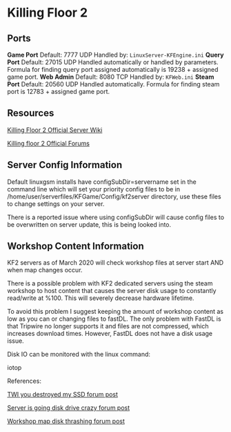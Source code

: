 # Killing Floor 2

## Ports

**Game Port** Default: 7777 UDP Handled by: `LinuxServer-KFEngine.ini` **Query Port** Default: 27015 UDP Handled automatically or handled by parameters. Formula for finding query port assigned automatically is 19238 + assigned game port. **Web Admin** Default: 8080 TCP Handled by: `KFWeb.ini` **Steam Port** Default: 20560 UDP Handled automatically. Formula for finding steam port is 12783 + assigned game port.

## Resources

[Killing Floor 2 Official Server Wiki](https://wiki.tripwireinteractive.com/index.php?title=Dedicated_Server_%28Killing_Floor_2%29)

[Killing floor 2 Official Forums](https://forums.tripwireinteractive.com/index.php?categories/killing-floor-2.25/)

## Server Config Information

Default linuxgsm installs have configSubDir=servername set in the command line which will set your priority config files to be in /home/user/serverfiles/KFGame/Config/kf2server directory, use these files to change settings on your server.

There is a reported issue where using configSubDir will cause config files to be overwritten on server update, this is being looked into.

## Workshop Content Information

KF2 servers as of March 2020 will check workshop files at server start AND when map changes occur.

There is a possible problem with KF2 dedicated servers using the steam workshop to host content that causes the server disk usage to constantly read/write at %100. This will severely decrease hardware lifetime. 

To avoid this problem I suggest keeping the amount of workshop content as low as you can or changing files to fastDL. The only problem with FastDL is that Tripwire no longer supports it and files are not compressed, which increases download times. However, FastDL does not have a disk usage issue.

Disk IO can be monitored with the linux command:

iotop

References:

[TWI you destroyed my SSD forum post](https://forums.tripwireinteractive.com/index.php?threads/twi-you-destroyed-my-kf2-servers-ssd.2334936/)

[Server is going disk drive crazy forum post](https://forums.tripwireinteractive.com/index.php?threads/server-is-going-disk-drive-crazy.2333489/)

[Workshop map disk thrashing forum post](https://forums.tripwireinteractive.com/index.php?threads/workshop-map-disk-thrashing-is-back.2335275/)









